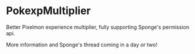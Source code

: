 # PokexpMultiplier
Better Pixelmon experience multiplier, fully supporting Sponge's permission api.

More information and Sponge's thread coming in a day or two!
